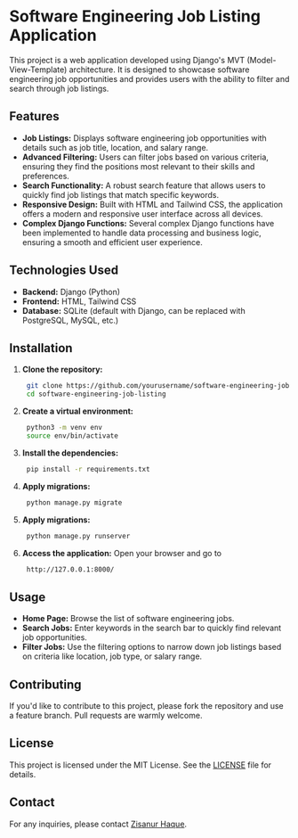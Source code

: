 # Software Engineering Job Listing Application

This project is a web application developed using Django's MVT (Model-View-Template) architecture. It is designed to showcase software engineering job opportunities and provides users with the ability to filter and search through job listings.

## Features

- **Job Listings:** Displays software engineering job opportunities with details such as job title, location, and salary range.
- **Advanced Filtering:** Users can filter jobs based on various criteria, ensuring they find the positions most relevant to their skills and preferences.
- **Search Functionality:** A robust search feature that allows users to quickly find job listings that match specific keywords.
- **Responsive Design:** Built with HTML and Tailwind CSS, the application offers a modern and responsive user interface across all devices.
- **Complex Django Functions:** Several complex Django functions have been implemented to handle data processing and business logic, ensuring a smooth and efficient user experience.

## Technologies Used

- **Backend:** Django (Python)
- **Frontend:** HTML, Tailwind CSS
- **Database:** SQLite (default with Django, can be replaced with PostgreSQL, MySQL, etc.)

## Installation

1. **Clone the repository:**
   ```bash
    git clone https://github.com/yourusername/software-engineering-job-listing.git
    cd software-engineering-job-listing
   ```
2. **Create a virtual environment:**
   ```bash
    python3 -m venv env
    source env/bin/activate
   ```
3. **Install the dependencies:**
   ```bash
    pip install -r requirements.txt
   ```
4. **Apply migrations:**
   ```bash
    python manage.py migrate
   ```
5. **Apply migrations:**
   ```bash
    python manage.py runserver
   ```
6. **Access the application:**
   Open your browser and go to
   ```bash
    http://127.0.0.1:8000/
   ```

## Usage

- **Home Page:** Browse the list of software engineering jobs.
- **Search Jobs:** Enter keywords in the search bar to quickly find relevant job opportunities.
- **Filter Jobs:** Use the filtering options to narrow down job listings based on criteria like location, job type, or salary range.

## Contributing

If you'd like to contribute to this project, please fork the repository and use a feature branch. Pull requests are warmly welcome.

## License

This project is licensed under the MIT License. See the [LICENSE](https://github.com/zisanurhaque/swe_jobs/blame/main/LICENSE) file for details.

## Contact

For any inquiries, please contact [Zisanur Haque](https://zisanurhaque.vercel.app/).
